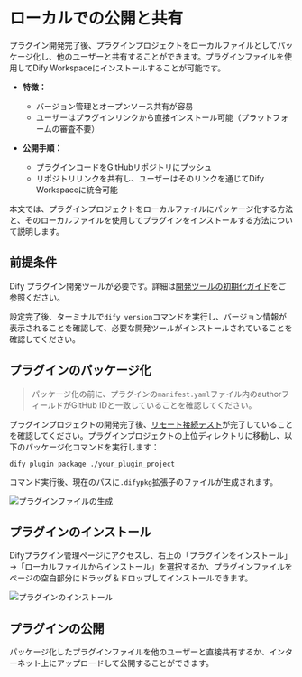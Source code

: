 # ローカルでの公開と共有

プラグイン開発完了後、プラグインプロジェクトをローカルファイルとしてパッケージ化し、他のユーザーと共有することができます。プラグインファイルを使用してDify Workspaceにインストールすることが可能です。

* **特徴：**
  - バージョン管理とオープンソース共有が容易
  - ユーザーはプラグインリンクから直接インストール可能（プラットフォームの審査不要）

* **公開手順：**
  - プラグインコードをGitHubリポジトリにプッシュ
  - リポジトリリンクを共有し、ユーザーはそのリンクを通じてDify Workspaceに統合可能

本文では、プラグインプロジェクトをローカルファイルにパッケージ化する方法と、そのローカルファイルを使用してプラグインをインストールする方法について説明します。

## 前提条件

Dify プラグイン開発ツールが必要です。詳細は[開発ツールの初期化ガイド](../quick-start/develop-plugins/initialize-development-tools.md)をご参照ください。

設定完了後、ターミナルで`dify version`コマンドを実行し、バージョン情報が表示されることを確認して、必要な開発ツールがインストールされていることを確認してください。

## プラグインのパッケージ化

> パッケージ化の前に、プラグインの`manifest.yaml`ファイル内のauthorフィールドがGitHub IDと一致していることを確認してください。

プラグインプロジェクトの開発完了後、[リモート接続テスト](../quick-start/develop-plugins/extension.md)が完了していることを確認してください。プラグインプロジェクトの上位ディレクトリに移動し、以下のパッケージ化コマンドを実行します：

    dify plugin package ./your_plugin_project

コマンド実行後、現在のパスに`.difypkg`拡張子のファイルが生成されます。

![プラグインファイルの生成](https://assets-docs.dify.ai/2025/01/4bf1c22ec303b85a2148fe729336ea90.png)

## プラグインのインストール

Difyプラグイン管理ページにアクセスし、右上の「プラグインをインストール」→「ローカルファイルからインストール」を選択するか、プラグインファイルをページの空白部分にドラッグ＆ドロップしてインストールできます。

![プラグインのインストール](https://assets-docs.dify.ai/2025/01/dc35c28d675ad4879d5638116d485d30.png)

## プラグインの公開

パッケージ化したプラグインファイルを他のユーザーと直接共有するか、インターネット上にアップロードして公開することができます。
